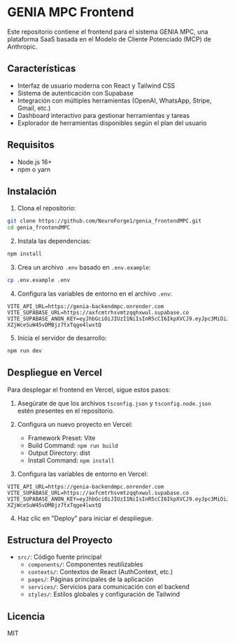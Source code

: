 # GENIA MPC Frontend

Este repositorio contiene el frontend para el sistema GENIA MPC, una plataforma SaaS basada en el Modelo de Cliente Potenciado (MCP) de Anthropic.

## Características

- Interfaz de usuario moderna con React y Tailwind CSS
- Sistema de autenticación con Supabase
- Integración con múltiples herramientas (OpenAI, WhatsApp, Stripe, Gmail, etc.)
- Dashboard interactivo para gestionar herramientas y tareas
- Explorador de herramientas disponibles según el plan del usuario

## Requisitos

- Node.js 16+
- npm o yarn

## Instalación

1. Clona el repositorio:
```bash
git clone https://github.com/NeuroForge1/genia_frontendMPC.git
cd genia_frontendMPC
```

2. Instala las dependencias:
```bash
npm install
```

3. Crea un archivo `.env` basado en `.env.example`:
```bash
cp .env.example .env
```

4. Configura las variables de entorno en el archivo `.env`:
```
VITE_API_URL=https://genia-backendmpc.onrender.com
VITE_SUPABASE_URL=https://axfcmtrhsvmtzqqhxwul.supabase.co
VITE_SUPABASE_ANON_KEY=eyJhbGciOiJIUzI1NiIsInR5cCI6IkpXVCJ9.eyJpc3MiOiJzdXBhYmFzZSIsInJlZiI6ImF4ZmNtdHJoc3ZtdHpxcWh4d3VsIiwicm9sZSI6ImFub24iLCJpYXQiOjE3NDM4MjA2MzksImV4cCI6MjA1OTM5NjYzOX0.F7X3QI2AL90Q-XZjWceSuW45vDMBjz7txTqge4lwxtQ
```

5. Inicia el servidor de desarrollo:
```bash
npm run dev
```

## Despliegue en Vercel

Para desplegar el frontend en Vercel, sigue estos pasos:

1. Asegúrate de que los archivos `tsconfig.json` y `tsconfig.node.json` estén presentes en el repositorio.

2. Configura un nuevo proyecto en Vercel:
   - Framework Preset: Vite
   - Build Command: `npm run build`
   - Output Directory: dist
   - Install Command: `npm install`

3. Configura las variables de entorno en Vercel:
```
VITE_API_URL=https://genia-backendmpc.onrender.com
VITE_SUPABASE_URL=https://axfcmtrhsvmtzqqhxwul.supabase.co
VITE_SUPABASE_ANON_KEY=eyJhbGciOiJIUzI1NiIsInR5cCI6IkpXVCJ9.eyJpc3MiOiJzdXBhYmFzZSIsInJlZiI6ImF4ZmNtdHJoc3ZtdHpxcWh4d3VsIiwicm9sZSI6ImFub24iLCJpYXQiOjE3NDM4MjA2MzksImV4cCI6MjA1OTM5NjYzOX0.F7X3QI2AL90Q-XZjWceSuW45vDMBjz7txTqge4lwxtQ
```

4. Haz clic en "Deploy" para iniciar el despliegue.

## Estructura del Proyecto

- `src/`: Código fuente principal
  - `components/`: Componentes reutilizables
  - `contexts/`: Contextos de React (AuthContext, etc.)
  - `pages/`: Páginas principales de la aplicación
  - `services/`: Servicios para comunicación con el backend
  - `styles/`: Estilos globales y configuración de Tailwind

## Licencia

MIT
